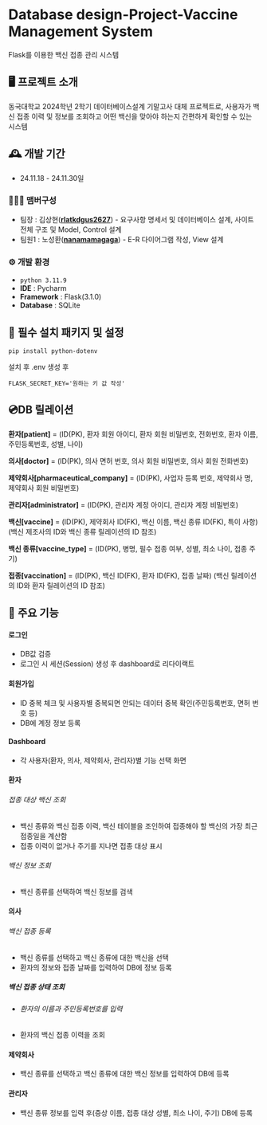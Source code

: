 # Database design-Project-Vaccine Management System 

Flask를 이용한 백신 접종 관리 시스템


## 🖥️ 프로젝트 소개

동국대학교 2024학년 2학기 데이터베이스설계 기말고사 대체 프로젝트로, 사용자가 백신 접종 이력 및 정보를 조회하고 어떤 백신을 맞아야 하는지 간편하게 확인할 수 있는 시스템
<br>

## 🕰️ 개발 기간

* 24.11.18 - 24.11.30일

### 🧑‍🤝‍🧑 맴버구성

 - 팀장  : 김상현([**rlatkdgus2627**](https://github.com/rlatkdgus2627)) - 요구사항 명세서 및 데이터베이스 설계, 사이트 전체 구조 및 Model, Control 설계
 - 팀원1 : 노성환([**nanamamagaga**](https://github.com/nanamamagaga)) - E-R 다이어그램 작성, View 설계

### ⚙️ 개발 환경

- `python 3.11.9`
- **IDE** : Pycharm
- **Framework** : Flask(3.1.0)
- **Database** : SQLite

## 💾 필수 설치 패키지 및 설정

```
pip install python-dotenv
```

설치 후 .env 생성 후

```
FLASK_SECRET_KEY='원하는 키 값 작성'
```

## 💿DB 릴레이션

**환자[patient]** = (ID(PK), 환자 회원 아이디, 환자 회원 비밀번호, 전화번호, 환자 이름, 주민등록번호, 성별, 나이)

**의사[doctor]** = (ID(PK), 의사 면허 번호, 의사 회원 비밀번호, 의사 회원 전화번호)

**제약회사[pharmaceutical_company]** = (ID(PK), 사업자 등록 번호, 제약회사 명, 제약회사 회원 비밀번호)

**관리자[administrator]** = (ID(PK), 관리자 계정 아이디, 관리자 계정 비밀번호)

**백신[vaccine]** = (ID(PK), 제약회사 ID(FK), 백신 이름, 백신 종류 ID(FK), 특이 사항) (백신 제조사의 ID와 백신 종류 릴레이션의 ID 참조)

**백신 종류[vaccine_type]** = (ID(PK), 병명, 필수 접종 여부, 성별, 최소 나이, 접종 주기)

**접종[vaccination]** = (ID(PK), 백신 ID(FK), 환자 ID(FK), 접종 날짜) (백신 릴레이션의 ID와 환자 릴레이션의 ID 참조)

## 📌 주요 기능

#### 로그인 

- DB값 검증
- 로그인 시 세션(Session) 생성 후 dashboard로 리다이랙트

#### 회원가입

- ID 중복 체크 및 사용자별 중복되면 안되는 데이터 중복 확인(주민등록번호, 면허 번호 등)
- DB에 계정 정보 등록

#### Dashboard

- 각 사용자(환자, 의사, 제약회사, 관리자)별 기능 선택 화면

#### 환자

###### 접종 대상 백신 조회

* 백신 종류와 백신 접종 이력, 백신 테이블을 조인하여 접종해야 할 백신의 가장 최근 접종일을 계산함
* 접종 이력이 없거나 주기를 지나면 접종 대상 표시

###### 백신 정보 조회

* 백신 종류를 선택하여 백신 정보를 검색

#### 의사

###### 백신 접종 등록

* 백신 종류를 선택하고 백신 종류에 대한 백신을 선택
* 환자의 정보와 접종 날짜를 입력하여 DB에 정보 등록

##### 백신 접종 상태 조회

* ###### 환자의 이름과 주민등록번호를 입력

* 환자의 백신 접종 이력을 조회

#### 제약회사 

- 백신 종류를 선택하고 백신 종류에 대한 백신 정보를 입력하여 DB에 등록

#### 관리자

* 백신 종류 정보를 입력 후(증상 이름, 접종 대상 성별, 최소 나이, 주기) DB에 등록